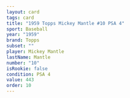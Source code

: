 ```yaml
---
layout: card
tags: card
title: "1959 Topps Mickey Mantle #10 PSA 4"
sport: Baseball
year: "1959"
brand: Topps
subset: ""
player: Mickey Mantle
lastName: Mantle
number: "10"
isRookie: false
condition: PSA 4
value: 443
order: 10
---
```

